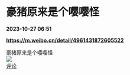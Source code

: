 # 豪猪原来是个嘤嘤怪

**2023-10-27 06:51**

**https://m.weibo.cn/detail/4961431872605522**

豪猪原来是个嘤嘤怪  
![](https://img3.chouti.com/CHOUTI_231027_B67A303B695543C3A1F31F4956905D89.jpg)  
[评论](https://m.chouti.com/link/40420933)